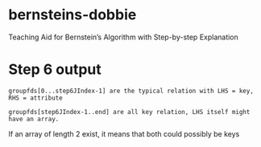 bernsteins-dobbie
=================

Teaching Aid for Bernstein’s Algorithm with Step-by-step Explanation


Step 6 output
=================

    groupfds[0...step6JIndex-1] are the typical relation with LHS = key, RHS = attribute
    
    groupfds[step6JIndex-1..end] are all key relation, LHS itself might have an array. 

If an array of length 2 exist, it means that both could possibly be keys